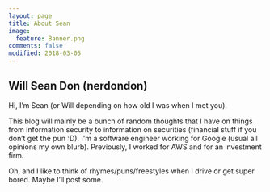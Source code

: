 ```yaml
---
layout: page
title: About Sean
image:
  feature: Banner.png
comments: false
modified: 2018-03-05
---
```


## Will Sean Don (nerdondon)

Hi, I’m Sean (or Will depending on how old I was when I met you).

This blog will mainly be a bunch of random thoughts that I have on things from information security
to information on securities (financial stuff if you don’t get the pun :D). I'm a software engineer
working for Google (usual all opinions my own blurb). Previously, I worked for AWS and for an
investment firm.

Oh, and I like to think of rhymes/puns/freestyles when I drive or get super bored. Maybe I’ll post
some.
